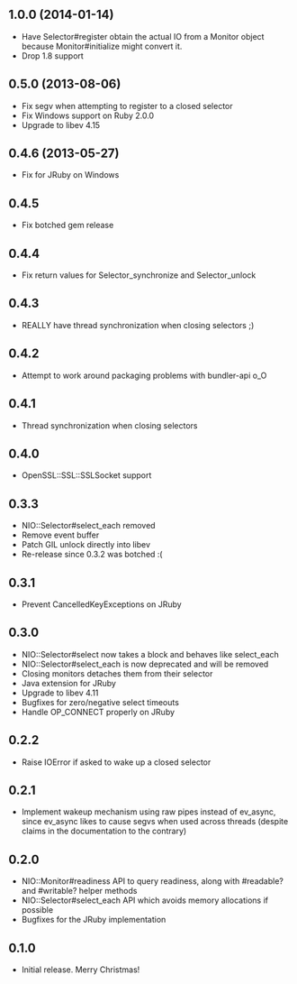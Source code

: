 1.0.0 (2014-01-14)
------------------
* Have Selector#register obtain the actual IO from a Monitor object
  because Monitor#initialize might convert it.
* Drop 1.8 support

0.5.0 (2013-08-06)
------------------
* Fix segv when attempting to register to a closed selector
* Fix Windows support on Ruby 2.0.0
* Upgrade to libev 4.15

0.4.6 (2013-05-27)
------------------
* Fix for JRuby on Windows

0.4.5
-----
* Fix botched gem release

0.4.4
-----
* Fix return values for Selector_synchronize and Selector_unlock

0.4.3
-----
* REALLY have thread synchronization when closing selectors ;)

0.4.2
-----
* Attempt to work around packaging problems with bundler-api o_O

0.4.1
-----
* Thread synchronization when closing selectors

0.4.0
-----
* OpenSSL::SSL::SSLSocket support

0.3.3
-----
* NIO::Selector#select_each removed
* Remove event buffer
* Patch GIL unlock directly into libev
* Re-release since 0.3.2 was botched :(

0.3.1
-----
* Prevent CancelledKeyExceptions on JRuby

0.3.0
-----
* NIO::Selector#select now takes a block and behaves like select_each
* NIO::Selector#select_each is now deprecated and will be removed
* Closing monitors detaches them from their selector
* Java extension for JRuby
* Upgrade to libev 4.11
* Bugfixes for zero/negative select timeouts
* Handle OP_CONNECT properly on JRuby

0.2.2
-----
* Raise IOError if asked to wake up a closed selector

0.2.1
-----
* Implement wakeup mechanism using raw pipes instead of ev_async, since
  ev_async likes to cause segvs when used across threads (despite claims
  in the documentation to the contrary)

0.2.0
-----
* NIO::Monitor#readiness API to query readiness, along with #readable? and
  #writable? helper methods
* NIO::Selector#select_each API which avoids memory allocations if possible
* Bugfixes for the JRuby implementation

0.1.0
-----
* Initial release. Merry Christmas!
